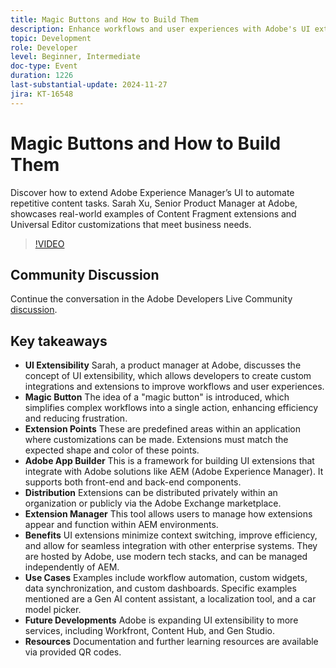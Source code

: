 ```yaml
---
title: Magic Buttons and How to Build Them
description: Enhance workflows and user experiences with Adobe's UI extensibility, allowing custom integrations through Adobe App Builder, simplifying complex tasks with a "magic button," and supporting seamless integration with enterprise systems, with future expansions to more Adobe services.
topic: Development
role: Developer
level: Beginner, Intermediate
doc-type: Event
duration: 1226
last-substantial-update: 2024-11-27
jira: KT-16548
---
```


# Magic Buttons and How to Build Them

Discover how to extend Adobe Experience Manager’s UI to automate repetitive content tasks. Sarah Xu, Senior Product Manager at Adobe, showcases real-world examples of Content Fragment extensions and Universal Editor customizations that meet business needs.


>[!VIDEO](https://video.tv.adobe.com/v/3440037/?learn=on&enablevpops)

## Community Discussion

Continue the conversation in the Adobe Developers Live Community [discussion](https://adobe.ly/3Ywf6kg).

## Key takeaways

* **UI Extensibility** Sarah, a product manager at Adobe, discusses the concept of UI extensibility, which allows developers to create custom integrations and extensions to improve workflows and user experiences.
* **Magic Button** The idea of a "magic button" is introduced, which simplifies complex workflows into a single action, enhancing efficiency and reducing frustration.
* **Extension Points** These are predefined areas within an application where customizations can be made. Extensions must match the expected shape and color of these points.
* **Adobe App Builder** This is a framework for building UI extensions that integrate with Adobe solutions like AEM (Adobe Experience Manager). It supports both front-end and back-end components.
* **Distribution** Extensions can be distributed privately within an organization or publicly via the Adobe Exchange marketplace.
* **Extension Manager** This tool allows users to manage how extensions appear and function within AEM environments.
* **Benefits** UI extensions minimize context switching, improve efficiency, and allow for seamless integration with other enterprise systems. They are hosted by Adobe, use modern tech stacks, and can be managed independently of AEM.
* **Use Cases** Examples include workflow automation, custom widgets, data synchronization, and custom dashboards. Specific examples mentioned are a Gen AI content assistant, a localization tool, and a car model picker.
* **Future Developments** Adobe is expanding UI extensibility to more services, including Workfront, Content Hub, and Gen Studio.
* **Resources** Documentation and further learning resources are available via provided QR codes.